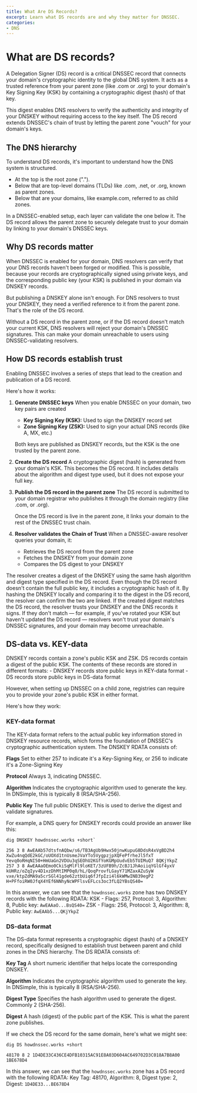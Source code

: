 ```yaml
---
title: What Are DS Records?
excerpt: Learn what DS records are and why they matter for DNSSEC.
categories:
- DNS
---
```


# What are DS records?

A Delegation Signer (DS) record is a critical DNSSEC record that connects your domain's cryptographic identity to the global DNS system. It acts as a trusted reference from your parent zone (like .com or .org) to your domain's Key Signing Key (KSK) by containing a cryptographic digest (hash) of that key.

This digest enables DNS resolvers to verify the authenticity and integrity of your DNSKEY without requiring access to the key itself. The DS record extends DNSSEC's chain of trust by letting the parent zone "vouch" for your domain's keys.

## The DNS hierarchy

To understand DS records, it's important to understand how the DNS system is structured.

- At the top is the root zone (".").
- Below that are top-level domains (TLDs) like .com, .net, or .org, known as parent zones.
- Below that are your domains, like example.com, referred to as child zones.

In a DNSSEC-enabled setup, each layer can validate the one below it. The DS record allows the parent zone to securely delegate trust to your domain by linking to your domain's DNSSEC keys.

## Why DS records matter

When DNSSEC is enabled for your domain, DNS resolvers can verify that your DNS records haven't been forged or modified. This is possible, because your records are cryptographically signed using private keys, and the corresponding public key (your KSK) is published in your domain via DNSKEY records.

But publishing a DNSKEY alone isn't enough. For DNS resolvers to trust your DNSKEY, they need a verified reference to it from the parent zone. That's the role of the DS record.

Without a DS record in the parent zone, or if the DS record doesn't match your current KSK, DNS resolvers will reject your domain's DNSSEC signatures. This can make your domain unreachable to users using DNSSEC-validating resolvers.

## How DS records establish trust

Enabling DNSSEC involves a series of steps that lead to the creation and publication of a DS record. 

Here's how it works:

1. **Generate DNSSEC keys**
    When you enable DNSSEC on your domain, two key pairs are created
   
   - **Key Signing Key (KSK):** Used to sign the DNSKEY record set
   - **Zone Signing Key (ZSK):** Used to sign your actual DNS records (like A, MX, etc.)

    Both keys are published as DNSKEY records, but the KSK is the one trusted by the parent zone.

1. **Create the DS record**
    A cryptographic digest (hash) is generated from your domain's KSK. This becomes the DS record. It includes details about the algorithm and digest type used, but it does not expose your full key.

1. **Publish the DS record in the parent zone**
    The DS record is submitted to your domain registrar who publishes it through the domain registry (like .com, or .org).

    Once the DS record is live in the parent zone, it links your domain to the rest of the DNSSEC trust chain.

1. **Resolver validates the Chain of Trust**
    When a DNSSEC-aware resolver queries your domain, it:
    - Retrieves the DS record from the parent zone
    - Fetches the DNSKEY from your domain zone
    - Compares the DS digest to your DNSKEY

The resolver creates a digest of the DNSKEY using the same hash algorithm and digest type specified in the DS record. Even though the DS record doesn't contain the full public key, it includes a cryptographic hash of it. By hashing the DNSKEY locally and comparing it to the digest in the DS record, the resolver can confirm the two are linked.
If the created digest matches the DS record, the resolver trusts your DNSKEY and the DNS records it signs. If they don't match — for example, if you've rotated your KSK but haven't updated the DS record — resolvers won't trust your domain's DNSSEC signatures, and your domain may become unreachable.

## DS-data vs. KEY-data

DNSKEY records contain a zone's public KSK and ZSK. DS records contain a digest of the public KSK. The contents of these records are stored in different formats:
    - DNSKEY records store public keys in KEY-data format
    - DS records store public keys in DS-data format

However, when setting up DNSSEC on a child zone, registries can require you to provide your zone's public KSK in either format. 

Here's how they work:

### KEY-data format

The KEY-data format refers to the actual public key information stored in DNSKEY resource records, which forms the foundation of DNSSEC's cryptographic authentication system. 
The DNSKEY RDATA consists of:

**Flags**
    Set to either 257 to indicate it's a Key-Signing Key, or 256 to indicate it's a Zone-Signing Key

**Protocol**
    Always 3, indicating DNSSEC.

**Algorithm**
    Indicates the cryptographic algorithm used to generate the key. In DNSimple, this is typically 8 (RSA/SHA-256).

**Public Key**
    The full public DNSKEY. This is used to derive the digest and validate signatures.

For example, a DNS query for DNSKEY records could provide an answer like this:

```
dig DNSKEY howdnssec.works +short`

256 3 8 AwEAAb57dtsfnAQbw/s6/TB3AgUb9Hwx50jnwKupuG8DdsR4xVgBD2h4 XwZu4nqQdE2kGC/oUOXd1tnUsmeJVaYTo5VygpzjpXQFePfrheJl5fxT Yevq0oRHqNI50+HmUaGn2VDUu3qSEOhU2KGfYoKGMpUudvEb5TUIMuQ7 8QKjYkpZ
257 3 8 AwEAAaOEmo0CkiSqMlFl9loKET/3zUFB9h/ZcBJ1JhAoiiqYGlGf4yxV kUHRz/oZqIyv4D1xzDhMtIMP0q0/hL/QoqProvfLGayY71MZaxAZuSyW vxe/ktpZdMA9a5crSGl41gde62ztbUiq6fJfpIzi4l6kWMwINB39egP2 H+PFfoiRW0JfqX4YEf6NNhyNcWPFlsvEFLcs3oc3fLQ2YBsQS40=
```

In this answer, we can see that the `howdnssec.works` zone has two DNSKEY records with the following RDATA:
KSK - Flags: 257, Protocol: 3, Algorithm: 8, Public key: `AwEAAaO...BsQS40=`
ZSK - Flags: 256, Protocol: 3, Algorithm: 8, Public key: `AwEAAb5...QKjYkpZ`

### DS-data format

The DS-data format represents a cryptographic digest (hash) of a DNSKEY record, specifically designed to establish trust between parent and child zones in the DNS hierarchy. The DS RDATA consists of:

**Key Tag**
    A short numeric identifier that helps locate the corresponding DNSKEY.

**Algorithm**
    Indicates the cryptographic algorithm used to generate the key. In DNSimple, this is typically 8 (RSA/SHA-256).

**Digest Type**
    Specifies the hash algorithm used to generate the digest. Commonly 2 (SHA-256).

**Digest**
    A hash (digest) of the public part of the KSK. This is what the parent zone publishes.

If we check the DS record for the same domain, here's what we might see:

```
dig DS howdnssec.works +short

48170 8 2 1D4DE33C436CE4DFB10315AC91E8A03D604AC649702D3C018A7B8A00 1BE678D4
```

In this answer, we can see that the `howdnssec.works` zone has a DS record with the following RDATA:
Key Tag: 48170, Algorithm: 8, Digest type: 2, Digest: `1D4DE33...BE678D4`
